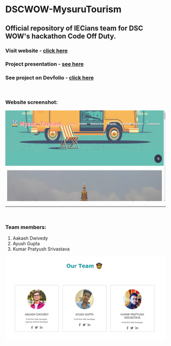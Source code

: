 # DSCWOW-MysuruTourism

## Official repository of IECians team for DSC WOW's hackathon Code Off Duty.

### Visit website - [click here](https://dwivedyaakash.github.io/DSCWOW-MysuruTourism/)

### Project presentation - [see here](https://youtu.be/cjS6qA_Y2j0)

### See project on Devfolio - [click here](https://devfolio.co/submissions/mysuru-tourism-7)

<br>

### Website screenshot:

<img src="img/website-screenshot.png">

<br>

---

<br>

### Team members:
1. Aakash Dwivedy
2. Ayush Gupta
3. Kumar Pratyush Srivastava

<img src="img/team-img.png">
